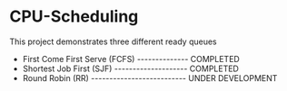 # CPU-Scheduling
This project demonstrates three different ready queues

- First Come First Serve (FCFS) -------------- COMPLETED
- Shortest Job First (SJF) -------------------- COMPLETED
- Round Robin (RR) -------------------------- UNDER DEVELOPMENT
